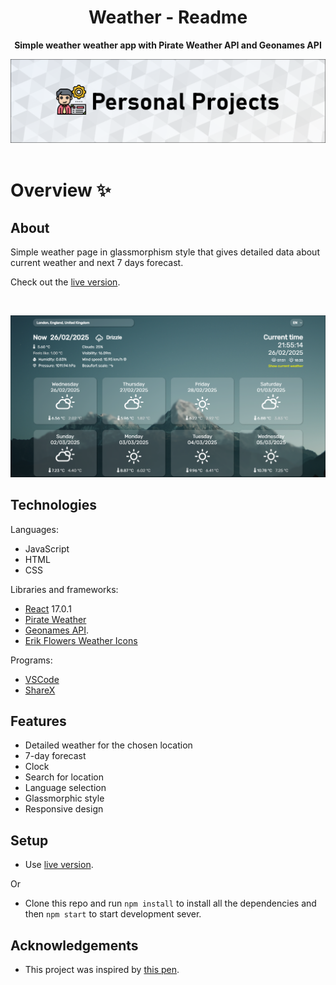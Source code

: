 <h1 align="center">Weather - Readme</h1>
<p align="center">
  <strong>
    Simple weather weather app with Pirate Weather API and Geonames API
  </strong>
</p>
<div align="center">
  <a href="https://www.frontendmentor.io/home">
    <img src="_for_readme/banner.png">
  </a>
</div>

<br>

# Overview :sparkles:

## About
Simple weather page in glassmorphism style that gives detailed data about current weather and next 7 days forecast.

Check out the [live version](https://pasek108.github.io/Weather/).

<br>

![preview](/_for_readme/preview.png)

## Technologies
Languages:
- JavaScript
- HTML
- CSS

Libraries and frameworks:
- [React](https://legacy.reactjs.org/blog/2020/10/20/react-v17.html) 17.0.1
- [Pirate Weather](https://pirateweather.net) 
- [Geonames API](https://www.geonames.org).
- [Erik Flowers Weather Icons](http://erikflowers.github.io/weather-icons/)
  
Programs:
- [VSCode](https://code.visualstudio.com)
- [ShareX](https://getsharex.com)

## Features
- Detailed weather for the chosen location  
- 7-day forecast  
- Clock  
- Search for location  
- Language selection  
- Glassmorphic style  
- Responsive design  

## Setup
- Use [live version](https://pasek108.github.io/Weather/).

Or

- Clone this repo and run `npm install` to install all the dependencies and then `npm start` to start development sever.

## Acknowledgements
- This project was inspired by [this pen](https://codepen.io/Hyperplexed/pen/vYpXNJd).
